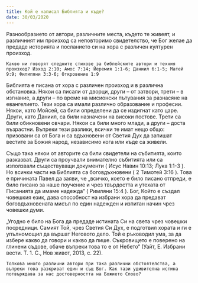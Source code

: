 ```yaml
---
title: Кой е написал Библията и къде?
date: 30/03/2020
---
```


Разнообразието от автори, различните места, където те живеят, и различният им произход са неповторимо свидетелство, че Бог желае да предаде историята и посланието си на хора с различен културен произход.

`Какво ни говорят следните стихове за библейските автори и техния произход? Изход 2:10; Амос 7:14; Йеремия 1:1-6; Даниил 6:1-5; Матей 9:9; Филипяни 3:3-6; Откровение 1:9`

Библията е писана от хора с различен произход и в различна обстановка. Някои са писали от дворци, други – от затвори, трети – в изгнание, а други – по време на мисионски пътувания за разнасяне на евангелието. Тези хора са имали различно образование и професии. Някои, като Мойсей, са били определени да се издигнат като царе. Други, като Даниил, са били назначени на високи постове. Трети са били обикновени овчари. Някои са били много млади, а други – доста възрастни. Въпреки тези разлики, всички те имат нещо общо: призовани са от Бога и са вдъхновени от Светия Дух да запишат вестите за Божия народ, независимо кога или къде са живели.

Също така някои от авторите са били свидетели на събитията, които разказват. Други са проучвали внимателно събитията или са използвали съществуващи документи ( Исус Навин 10:13; Лука 1:1-3 ). Но всички части на Библията са боговдъхновени ( 2 Тимотей 3:16 ). Това е причината Павел да заяви, че „всичко, което е било писано отпреди, е било писано за наше поучение и чрез твърдостта и утехата от Писанията да имаме надежда“ ( Римляни 15:4 ). Бог, Който е създал човешкия език, дава способност на избрани хора да предават боговдъхновената мисъл по един надежден и изпитан начин чрез човешки думи.

„Угодно е било на Бога да предаде истината Си на света чрез човешки посредници. Самият Той, чрез Светия Си Дух, е подготвил хората и ги е упълномощил да вършат Неговото дело. Той е ръководил ума, за да избере какво да говори и какво да пише. Съкровището е поверено на глинени съдове, обаче въпреки това то е от Небето“ (Уайт, Е. Избрани вести. Т. 1. С., Нов живот, 2013, с. 22).

`Толкова много различни автори при така различни обстоятелства, а въпреки това разкриват един и същ Бог. Как тази удивителна истина потвърждава за нас достоверността на Божието Слово?`